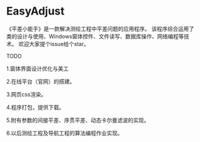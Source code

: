 # EasyAdjust
《平差小能手》是一款解决测绘工程中平差问题的应用程序。
该程序综合运用了类的设计与使用、Windows窗体控件、文件读写、数据库操作、网络编程等技术。
欢迎大家提个issue给个star。

TODO

1.窗体界面设计优化与美工

2.在线平台（官网）的搭建。

3.网页css渲染。

4.程序打包，提供下载。

5.附有参数的间接平差、序贯平差、动态卡尔曼滤波的实现。

6.以后测绘工程及导航工程的算法编程作业实现。
